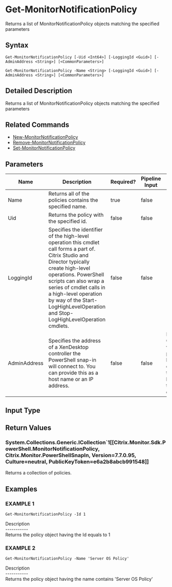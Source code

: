 ﻿# Get-MonitorNotificationPolicy

   Returns a list of MonitorNotificationPolicy objects matching the specified parameters

## Syntax
```
Get-MonitorNotificationPolicy [-Uid <Int64>] [-LoggingId <Guid>] [-AdminAddress <String>] [<CommonParameters>]

Get-MonitorNotificationPolicy -Name <String> [-LoggingId <Guid>] [-AdminAddress <String>] [<CommonParameters>]
```

## Detailed Description
   Returns a list of MonitorNotificationPolicy objects matching the specified parameters

## Related Commands
  * [New-MonitorNotificationPolicy](New-MonitorNotificationPolicy.html)
  * [Remove-MonitorNotificationPolicy](Remove-MonitorNotificationPolicy.html)
  * [Set-MonitorNotificationPolicy](Set-MonitorNotificationPolicy.html)
## Parameters

| Name   | Description | Required? | Pipeline Input | Default Value |
| --- | --- | --- | --- | --- |
| Name | Returns all of the policies contains the specified name. | true | false |  |
| Uid | Returns the policy with the specified id. | false | false |  |
| LoggingId | Specifies the identifier of the high-level operation this cmdlet call forms a part of. Citrix Studio and Director typically create high-level operations. PowerShell scripts can also wrap a series of cmdlet calls in a high-level operation by way of the Start-LogHighLevelOperation and Stop-LogHighLevelOperation cmdlets. | false | false |  |
| AdminAddress | Specifies the address of a XenDesktop controller the PowerShell snap-in will connect to. You can provide this as a host name or an IP address. | false | false | Localhost. Once a value is provided by any cmdlet, this value becomes the default. |

## Input Type
### 
   
## Return Values
### System.Collections.Generic.ICollection`1[[Citrix.Monitor.Sdk.PowerShell.MonitorNotificationPolicy, Citrix.Monitor.PowerShellSnapIn, Version=7.7.0.95, Culture=neutral, PublicKeyToken=e6a2b8abcb991548]]
   Returns a collection of policies.
## Examples

### EXAMPLE 1
```
Get-MonitorNotificationPolicy -Id 1
```
   Description<br>-----------<br>Returns the policy object having the Id equals to 1
### EXAMPLE 2
```
Get-MonitorNotificationPolicy -Name 'Server OS Policy'
```
   Description<br>-----------<br>Returns the policy object having the name contains 'Server OS Policy'
